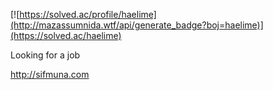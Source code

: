 [![https://solved.ac/profile/haelime](http://mazassumnida.wtf/api/generate_badge?boj=haelime)](https://solved.ac/haelime)

Looking for a job

http://sifmuna.com
